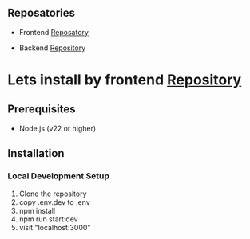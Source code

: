 ## Reposatories
- Frontend [Reposatory](https://github.com/AymanNagyAhmed/chemist-task-frontend)

- Backend [Repository](https://github.com/AymanNagyAhmed/chemist-task-backend)


# Lets install by frontend [Repository](https://github.com/AymanNagyAhmed/chemist-task-frontend)
## Prerequisites
- Node.js (v22 or higher)


## Installation

### Local Development Setup

1. Clone the repository
2. copy .env.dev to .env
3. npm install
4. npm run start:dev
5. visit "localhost:3000"